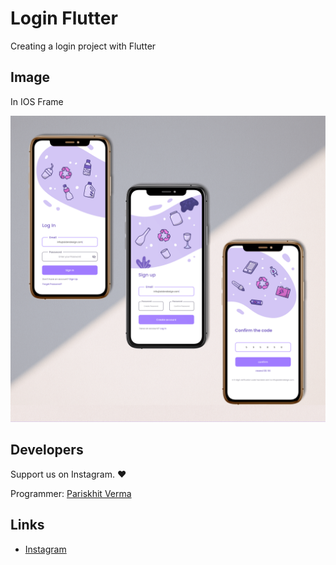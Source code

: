 # Login Flutter

Creating a login project with Flutter

## Image

In IOS Frame

<p float="left">
  <img src="image/1.png"  />
</p>

## Developers

Support us on Instagram. ❤️

Programmer: [Pariskhit Verma](https://instagram.com/parikshitverma07)


## Links


* [Instagram](https://instagram.com/parikshitverma07)